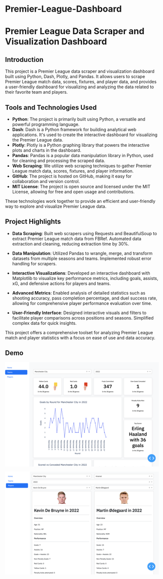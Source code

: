 # Premier-League-Dashboard

# Premier League Data Scraper and Visualization Dashboard


## Introduction
This project is a Premier League data scraper and visualization dashboard built using Python, Dash, Plotly, and Pandas. It allows users to scrape Premier League match data, scores, fixtures, and player data, and provides a user-friendly dashboard for visualizing and analyzing the data related to their favorite team and players.

## Tools and Technologies Used
- **Python**: The project is primarily built using Python, a versatile and powerful programming language.
- **Dash**: Dash is a Python framework for building analytical web applications. It's used to create the interactive dashboard for visualizing the Premier League data.
- **Plotly**: Plotly is a Python graphing library that powers the interactive plots and charts in the dashboard.
- **Pandas**: Pandas is a popular data manipulation library in Python, used for cleaning and processing the scraped data.
- **Web Scraping**: We utilize web scraping techniques to gather Premier League match data, scores, fixtures, and player information.
- **GitHub**: The project is hosted on GitHub, making it easy for collaboration and version control.
- **MIT License**: The project is open source and licensed under the MIT License, allowing for free and open usage and contributions.

These technologies work together to provide an efficient and user-friendly way to explore and visualize Premier League data.

## Project Highlights

- **Data Scraping**: Built web scrapers using Requests and BeautifulSoup to extract Premier League match data from FBRef. Automated data extraction and cleaning, reducing extraction time by 30%.

- **Data Manipulation**: Utilized Pandas to wrangle, merge, and transform datasets from multiple seasons and teams. Implemented robust error handling for scrapers.

- **Interactive Visualizations**: Developed an interactive dashboard with Matplotlib to visualize key performance metrics, including goals, assists, xG, and defensive actions for players and teams.

- **Advanced Metrics**: Enabled analysis of detailed statistics such as shooting accuracy, pass completion percentage, and duel success rate, allowing for comprehensive player performance evaluation over time.

- **User-Friendly Interface**: Designed interactive visuals and filters to facilitate player comparisons across positions and seasons. Simplified complex data for quick insights.

This project offers a comprehensive toolset for analyzing Premier League match and player statistics with a focus on ease of use and data accuracy.


## Demo

![Team Dashbord](image.png)

![Player Dashboard](image-1.png)


